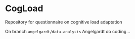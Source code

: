 # CogLoad
Repository for questionnaire on cognitive load adaptation

On branch `angelgardt/data-analysis` Angelgardt do coding...
